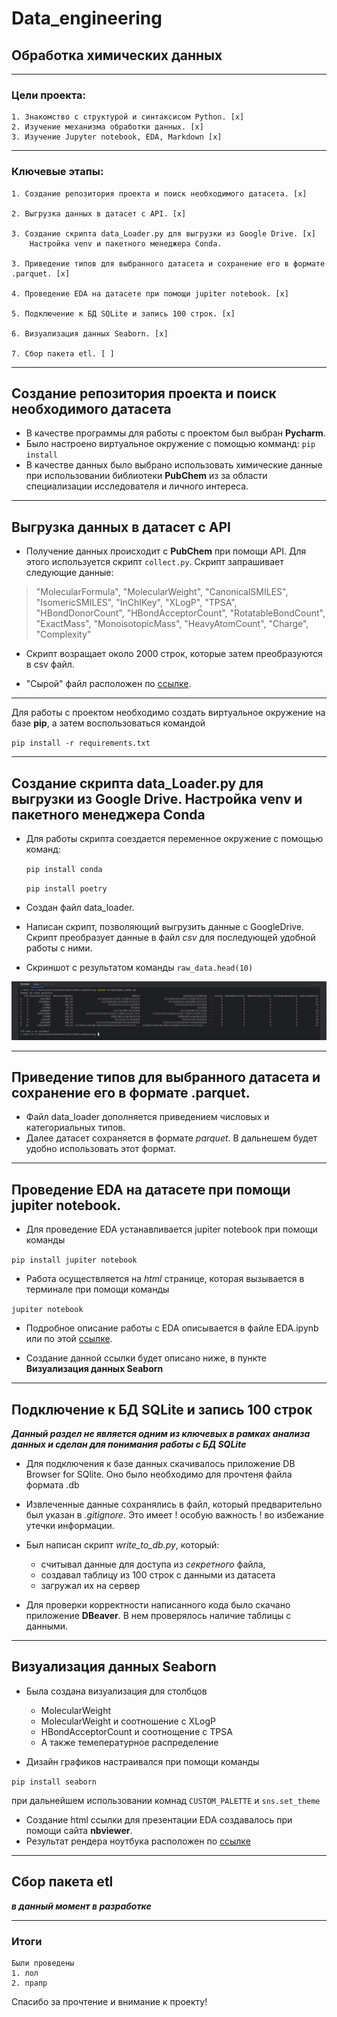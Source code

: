 # Data_engineering
## Обработка химических данных
____
### Цели проекта:
    1. Знакомство с структурой и синтаксисом Python. [x]
    2. Изучение механизма обработки данных. [x]
    3. Изучение Jupyter notebook, EDA, Markdown [x]
______
### Ключевые этапы:
    1. Создание репозитория проекта и поиск необходимого датасета. [x]
    
    2. Выгрузка данных в датасет с API. [x]

    3. Создание скрипта data_Loader.py для выгрузки из Google Drive. [x]
        Настройка venv и пакетного менеджера Conda.

    3. Приведение типов для выбранного датасета и сохранение его в формате .parquet. [x]

    4. Проведение EDA на датасете при помощи jupiter notebook. [x]

    5. Подключение к БД SQLite и запись 100 строк. [x]

    6. Визуализация данных Seaborn. [x]

    7. Сбор пакета etl. [ ]

_____
## Создание репозитория проекта и поиск необходимого датасета

* В качестве программы для работы с проектом был выбран **Pycharm**. 
* Было настроено виртуальное окружение с помощью комманд:
`pip install`
* В качестве данных было выбрано использовать химические данные при использовании библиотеки **PubChem** из за области специализации исследователя и личного интереса.
___________

## Выгрузка данных в датасет с API
* Получение данных происходит с **PubChem** при помощи API. Для этого используется скрипт `collect.py`.
Скрипт запрашивает следующие данные: 

>"MolecularFormula", "MolecularWeight", "CanonicalSMILES",
    "IsomericSMILES", "InChIKey", "XLogP", "TPSA",
    "HBondDonorCount", "HBondAcceptorCount", "RotatableBondCount",
    "ExactMass", "MonoisotopicMass", "HeavyAtomCount",
    "Charge", "Complexity"

* Скрипт возращает около 2000 строк, которые затем преобразуются в csv файл. 

* "Сырой" файл расположен по [ссылке](https://drive.google.com/file/d/1ikuXF1TNjzX6-_GKWLaPh_9Jz0txgVDM/view?usp=drive_link).
***
Для работы с проектом необходимо создать виртуальное окружение на базе **pip**, а затем воспользоваться командой 

`pip install -r requirements.txt`
***

## Создание скрипта data_Loader.py для выгрузки из Google Drive. Настройка venv и пакетного менеджера Conda

* Для работы скрипта соездается переменное окружение с помощью команд: 

    `pip install conda`

    `pip install poetry`

* Создан файл data_loader. 
* Написан скрипт, позволяющий выгрузить данные с GoogleDrive. Скрипт преобразует данные в файл _csv_ для последующей удобной работы с ними. 
* Скриншот с результатом команды `raw_data.head(10)`

![Скриншот](screenshots/readme.png)
___
## Приведение типов для выбранного датасета и сохранение его в формате .parquet.
*  Файл data_loader дополняется приведением числовых и категориальных типов. 
* Далее датасет сохраняется в формате _parquet_. В дальнешем будет удобно использовать этот формат.
___

## Проведение EDA на датасете при помощи jupiter notebook.
* Для проведение EDA устанавливается jupiter notebook при помощи команды

`pip install jupiter notebook`

* Работа осуществляется на _html_ странице, которая вызывается в терминале при помощи команды

`jupiter notebook`

* Подробное описание работы с EDA описывается в файле EDA.ipynb или по этой [ссылке](https://nbviewer.org/github/mikhailovaelizabeth/Data_engineering/blob/main/notebooks/EDA.ipynb).


* Создание данной ссылки будет описано ниже, в пункте **Визуализация данных Seaborn**

___
## Подключение к БД SQLite и запись 100 строк
***Данный раздел не является одним из ключевых в рамках анализа данных и сделан для понимания работы с БД SQLite***

* Для подключения к базе данных скачивалось приложение DB Browser for SQlite.
Оно было необходимо для прочтеня файла формата .db


* Извлеченные данные сохранялись в файл, который предварительно был указан в *.gitignore*. Это имеет ! особую важность ! во избежание утечки информации.


* Был написан скрипт *write_to_db.py*, который:
  * считывал данные для доступа из *секретного* файла, 
  * создавал таблицу из 100 строк с данными из датасета
  * загружал их на сервер


* Для проверки корректности написанного кода было скачано приложение **DBeaver**. В нем проверялось наличие таблицы с данными. 

___

## Визуализация данных Seaborn
* Была создана визуализация для столбцов
    * MolecularWeight
    * MolecularWeight и соотношение с XLogP
    * HBondAcceptorCount и соотнощение с TPSA
    * А также темепературное распределение

* Дизайн графиков настраивался при помощи команды

`pip install seaborn`

при дальнейшем использовании комнад `CUSTOM_PALETTE` и  `sns.set_theme`

* Создание html ссылки для презентации EDA создавалось при помощи сайта **nbviewer**.
* Результат рендера ноутбука расположен по [ссылке](https://nbviewer.org/github/mikhailovaelizabeth/Data_engineering/blob/main/notebooks/EDA.ipynb)

___
## Сбор пакета etl
***в данный момент в разработке***
___

### Итоги 
    Были проведены 
    1. лол
    2. прапр

Спасибо за прочтение и внимание к проекту! 